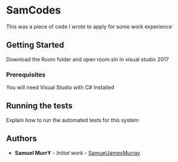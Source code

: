 # SamCodes

This was a piece of code I wrote to apply for some work experience

## Getting Started

Download the Room folder and open room.sln in visual studio 2017

### Prerequisites

You will need Visual Studio with C# Installed 

## Running the tests

Explain how to run the automated tests for this system

## Authors

* **Samuel MurrY** - *Initial work* - [SamuelJamesMurray](https://github.com/SamuelJamesMurray)
